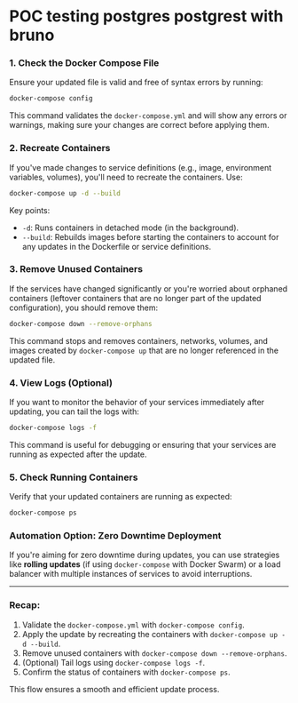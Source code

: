 # POC testing postgres postgrest with bruno


### 1. **Check the Docker Compose File**
Ensure your updated file is valid and free of syntax errors by running:
   ```bash
   docker-compose config
   ```
This command validates the `docker-compose.yml` and will show any errors or warnings, making sure your changes are correct before applying them.

### 2. **Recreate Containers**
If you've made changes to service definitions (e.g., image, environment variables, volumes), you'll need to recreate the containers. Use:
   ```bash
   docker-compose up -d --build
   ```
Key points:
- `-d`: Runs containers in detached mode (in the background).
- `--build`: Rebuilds images before starting the containers to account for any updates in the Dockerfile or service definitions.

### 3. **Remove Unused Containers**
If the services have changed significantly or you're worried about orphaned containers (leftover containers that are no longer part of the updated configuration), you should remove them:
   ```bash
   docker-compose down --remove-orphans
   ```
This command stops and removes containers, networks, volumes, and images created by `docker-compose up` that are no longer referenced in the updated file.

### 4. **View Logs (Optional)**
If you want to monitor the behavior of your services immediately after updating, you can tail the logs with:
   ```bash
   docker-compose logs -f
   ```
This command is useful for debugging or ensuring that your services are running as expected after the update.

### 5. **Check Running Containers**
Verify that your updated containers are running as expected:
   ```bash
   docker-compose ps
   ```

### Automation Option: Zero Downtime Deployment
If you're aiming for zero downtime during updates, you can use strategies like **rolling updates** (if using `docker-compose` with Docker Swarm) or a load balancer with multiple instances of services to avoid interruptions.

---

### Recap:
1. Validate the `docker-compose.yml` with `docker-compose config`.
2. Apply the update by recreating the containers with `docker-compose up -d --build`.
3. Remove unused containers with `docker-compose down --remove-orphans`.
4. (Optional) Tail logs using `docker-compose logs -f`.
5. Confirm the status of containers with `docker-compose ps`.

This flow ensures a smooth and efficient update process.